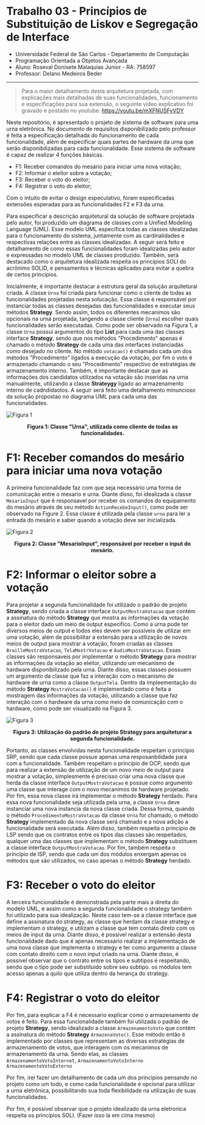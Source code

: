 # Trabalho 03 - Princípios de Substituição de Liskov e Segregação de Interface
- Universidade Federal de São Carlos - Departamento de Computação
- Programação Orientada a Objetos Avançada
- Aluno: Roseval Donisete Malaquias Junior - RA: 758597
- Professor: Delano Medeiros Beder

---

> Para o maior detalhamento desta arquitetura projetada, com explicações mais detalhadas de suas funcionalidades, funcionamento e especificações para sua extensão, o seguinte vídeo explicativo foi gravado e postado no youtube: <https://youtu.be/mXFNUSFyVDY>

Neste repositório, é apresentado o projeto de sistema de software para uma urna eletrônica. No documento de requisitos disponibilizado pelo professor é feita a especificação detalhada do funcionamento de cada funcionalidade, além de especificar quais partes de hardware da urna que serão disponibilizadas para cada funcionalidade. Esse sistema de software é capaz de realizar 4 funções bàsicas. 
- F1: Receber comandos do mesário para iniciar uma nova votação;
- F2: Informar o eleitor sobre a votação;
- F3: Receber o voto do eleitor;
- F4: Registrar o voto do eleitor;

Com o intuito de evitar o design especulativo, foram especificadas extensões esperadas para as funcionalidades F2 e F3 da urna.

Para especificar a descrição arquitetural da solução de software projetada pelo autor, foi produzido um diagrama de classes com a Unified Modeling Language (UML). Esse modelo UML especifica todas as classes idealizadas para o funcionamento do sistema, juntamente com as cardinalidades e respectivas relações entre as classes idealizadas. A seguir será feito e detalhamento de como essas funcionalidades foram idealizadas pelo autor e expressadas no modelo UML de classes produzido. Também, será destacado como o arquitetura idealizada respeita os princípios SOLI do acrônimo SOLID, e pensamentos e técnicas aplicadas para evitar a quebra de certos princípios.

Inicialmente, é importante destacar a estrutura geral da solução arquitetural criada. A classe ``Urna`` foi criada para funcionar como o cliente de todas as funcionalidades projetadas nesta solucação. Essa classe é responsável por instanciar todas as classes desejadas das funcionalidades e executar seus métodos **Strategy**. Sendo assim, todos os diferentes mecanimos são opcionais na urna projetada, tangendo a classe cliente (``Urna``) escolher quais funcionalidades serão executadas. Como pode ser observado na Figura 1, a classe ``Urna`` possui argumentos do tipo **List** para cada uma das classes interface **Strategy**, sendo que nos métodos "Procedimento" apenas é chamado o método **Strategy** de cada uma das interfaces instanciadas como desejado no cliente. No método ``votacao()`` é chamado cada um dos métodos "Procedimento" ligados a execução da votação, por fim o voto é armazenado chamando o seu "Procedimento" respectivo de estratégias de armazenamento interno. Também, é importante destacar que as informações dos candidatos utilizados na votação são inseridas na urna manualmente, utilizando a classe **Strateygy** ligado ao armazenamento interno de cadndidaotos. A seguir será feito uma detalhamento minuncioso da solução propostao no diagrama UML para cada uma das funcionalidades.

![Figura 1](https://raw.githubusercontent.com/RosevalJr/URNA-POOA-T3/main/imgsDoReadme/Fig1.png)
<div align="center">
  <b>Figura 1: Classe "Urna", utilizada como cliente de todas as funcionalidades.</b>
</div>

# F1: Receber comandos do mesário para iniciar uma nova votação

A primeira funcionalidade faz com que seja necessário uma forma de comunicação entre o mesario e urna. Diante disso, foi idealizada a classe ``MesarioInput`` que é responsavel por receber os comandos do equipamento do mesário através de seu método ``ActionRecebeInput()``, como pode ser observado na Figure 2. Essa classe é utilizada pela classe ``urna`` para ler a entrada do mesário e saber quando a votação deve ser inicializada.

![Figura 2](https://raw.githubusercontent.com/RosevalJr/URNA-POOA-T3/main/imgsDoReadme/Fig2.jpeg)
<div align="center">
  <b>Figura 2: Classe "MesarioInput", responsável por receber o input do mesário.</b>
</div>

# F2: Informar o eleitor sobre a votação

Para projetar a segunda funcionalidade foi utilizado o padrão de projeto **Strategy**, sendo criada a classe interface ``OutputMostraVotacao`` que contém a assinatura do método **Strategy** que mostra as informações da votação para o eleitor dado um meio de output especifico. Como a urna pode ter diversos meios de output e todos eles devem ser possiveis de utilizar em uma votação, além de possibilitar a extensão para a utilização de novos meios de output para mostrar a votação, foram criadas as classes ``BrailleMostraVotacao``, ``TelaMostrVotacao`` e ``AudioMostraVotacao``. Essas classes são responsaveis por implementar o método **Strategy** para mostrar as informações da votação ao eleitor, utilizando um mecanismo de hardware disponibilizado pela urna. Diante disso, essas classes possuem um argumento da classe que faz a interação com o mecanismo de hardware de urna como a classe ``OutputTela``. Dentro da impleementação do método **Strategy** ``MostraVotacao()`` é implementado como é feita a mostragem das informações da votação, utilizando a classe que faz interação com o hardware da urna como meio de comunicação com o hardware, como pode ser visualizado na Figura 3.

![Figura 3](https://raw.githubusercontent.com/RosevalJr/URNA-POOA-T3/main/imgsDoReadme/Fig3.jpeg)
<div align="center">
  <b>Figura 3: Utilização do padrão de projeto Strategy para arquiteturar a segunda funcionalidade.</b>
</div>


Portanto, as classes envolvidas nesta funcionalidade respeitam o principio SRP, sendo que cada classe possue apenas uma resposanbilidade para com a funcionalidade. Também respeitam o princípio de OCP, sendo que para realizar a extensão de utilização de um novo meio de output para mostrar a votação, simplesmente é precisso criar uma nova classe que herda da classe interface ``OutputMostraVotacao`` e possue como argumento uma classe que interage com o novo mecanimos de hardware projetado. Por fim, essa nova classe irá implementar o método **Strategy** herdado. Para essa nova funcionalidade seja utilizada pela urna, a classe ``Urna`` deve instanciar uma nova instancia da nova classe criada. Dessa forma, quando o método ``ProcedimentoMostraVotacao`` da classe ``Urna`` for chamado, o método **Strategy** implementado da nova classe será chamado e a nova adição a funcionalidade será executada. Além disso, também respeita o princípio de LSP sendo que os contratos entre os tipos das classes são respeitados, qualquer uma das classes que implementam o método **Strategy** substituem a classe interface ``OutputMostraVotacao``. Por fim, também respeita o princípio de ISP, sendo que cada um dos módulos enxergam apenas os métodos que são utilizados, no caso apenas o método **Strategy** herdado.

# F3: Receber o voto do eleitor

A terceira funcionalidade é demonstrada pela parte mais a direita do modelo UML, e assim como a segunda funcionalidade o strategy também foi utilizado para sua idealização. Neste caso tem-se a classe interface que define a assinatura do strategy, as classe que herdam da classe strategy e implementam o strategy, e utilizam a classe que tem contato direto com os meios de input da urna. Diante disso, é possivel realizar a extensão desta funcionalidade dado que é apenas necessário realizar a implementação de uma nova classe que implementa o strategy e ter como argumento a classe com contato direito com o novo input criado na urna. Diante disso, é possivel observar que o contrato entre os tipos e subtipos é respeitando, sendo que o tipo pode ser substituido sobre seu subtipo. os módulos tem acesso apenas a quilo que utiliza dentro da herança do strategy.

# F4: Registrar o voto do eleitor
Por fim, para explicar a F4 é necessario explicar como o armazenamento de votos é feito. Para essa funcionalidade também foi utilizada o padrão de projeto **Strategy**, sendo idealizado a classe ``ArmazenamentoVoto`` que contém a assinatura do método **Strategy** ``ArmazenaVoto()``. Esse método então é implementado por classes que representam as diversas estratégias de armazenamento de votos, que interagem com os mecanimos de armazenamento da urna. Sendo elas, as classes ``ArmazenamentoVotoInternet``, ``ArmazenamentoVotoInterno`` ``ArmazenamentoVotoExterno``

Por fim, irei fazer um detalhamento de cada um dos principios pensando no projeto como um todo, e como cada funcionalidade é opcional para utilizar a urna eletrônica, possibilitando sua toda flexibilidade na utilização de suas funcionalidades.

Por fim, é possivel observar que o projeto idealizado da urna eletronica respeita os princípios SOLI. (Fazer isso la em cima mesmo)
